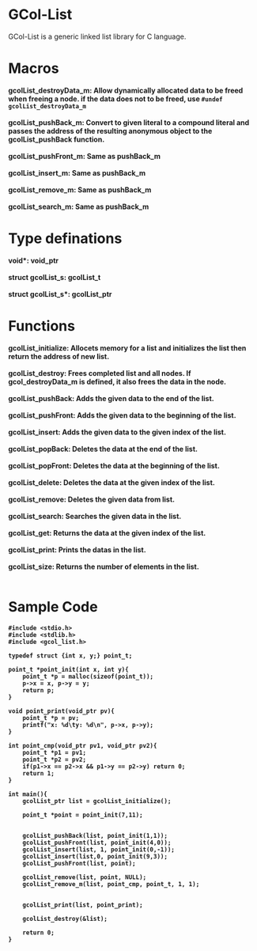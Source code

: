# GCol-List
GCol-List is a generic linked list library for C language.
# Macros

<b>gcolList_destroyData_m: Allow dynamically allocated data to be freed when freeing a node.<b/>
if the data does not to be freed, use ```#undef gcolList_destroyData_m```<br/><br/>
gcolList_pushBack_m: Convert to given literal to a compound literal and passes the address of the resulting anonymous object to the gcolList_pushBack function.<br/><br/>
gcolList_pushFront_m: Same as pushBack_m<br/><br/>
gcolList_insert_m: Same as pushBack_m<br/><br/>
gcolList_remove_m: Same as pushBack_m<br/><br/>
gcolList_search_m: Same as pushBack_m<br/>

# Type definations
void*: void_ptr<br/><br/>
struct gcolList_s: gcolList_t<br/><br/>
struct gcolList_s*: gcolList_ptr<br/>

# Functions
gcolList_initialize: Allocets memory for a list and initializes the list then return the address of new list.<br/><br/>
gcolList_destroy: Frees completed list and all nodes. If gcol_destroyData_m is defined, it also frees the data in the node.<br/><br/>
gcolList_pushBack: Adds the given data to the end of the list.<br/><br/>
gcolList_pushFront: Adds the given data to the beginning of the list.<br/><br/>
gcolList_insert: Adds the given data to the given index of the list.<br/><br/>
gcolList_popBack: Deletes the data at the end of the list.<br/><br/>
gcolList_popFront: Deletes the data at the beginning of the list.<br/><br/>
gcolList_delete: Deletes the data at the given index of the list.<br/><br/>
gcolList_remove: Deletes the given data from list.<br/><br/>
gcolList_search: Searches the given data in the list.<br/><br/>
gcolList_get: Returns the data at the given index of the list.<br/><br/>
gcolList_print: Prints the datas in the list.<br/><br/>
gcolList_size: Returns the number of elements in the list.<br/><br/>

# Sample Code

```
#include <stdio.h>
#include <stdlib.h>
#include <gcol_list.h>

typedef struct {int x, y;} point_t; 

point_t *point_init(int x, int y){
    point_t *p = malloc(sizeof(point_t));
    p->x = x, p->y = y;
    return p;
}

void point_print(void_ptr pv){
    point_t *p = pv;
    printf("x: %d\ty: %d\n", p->x, p->y);
}

int point_cmp(void_ptr pv1, void_ptr pv2){
    point_t *p1 = pv1;
    point_t *p2 = pv2;
    if(p1->x == p2->x && p1->y == p2->y) return 0;
    return 1;
}

int main(){
    gcolList_ptr list = gcolList_initialize();

    point_t *point = point_init(7,11);


    gcolList_pushBack(list, point_init(1,1));
    gcolList_pushFront(list, point_init(4,0));
    gcolList_insert(list, 1, point_init(0,-1));
    gcolList_insert(list,0, point_init(9,3));
    gcolList_pushFront(list, point);

    gcolList_remove(list, point, NULL);
    gcolList_remove_m(list, point_cmp, point_t, 1, 1);


    gcolList_print(list, point_print);

    gcolList_destroy(&list);

    return 0;
}
```
